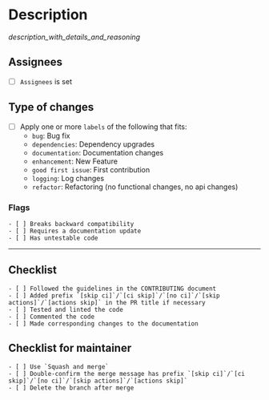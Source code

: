 # Description

_description_with_details_and_reasoning_

## Assignees
- [ ] `Assignees` is set

## Type of changes
- [ ] Apply one or more `labels` of the following that fits:
  - `bug`: Bug fix
  - `dependencies`: Dependency upgrades
  - `documentation`: Documentation changes
  - `enhancement`: New Feature
  - `good first issue`: First contribution
  - `logging`: Log changes
  - `refactor`: Refactoring (no functional changes, no api changes)

### Flags
```
- [ ] Breaks backward compatibility
- [ ] Requires a documentation update
- [ ] Has untestable code
```
---

## Checklist
```
- [ ] Followed the guidelines in the CONTRIBUTING document
- [ ] Added prefix `[skip ci]`/`[ci skip]`/`[no ci]`/`[skip actions]`/`[actions skip]` in the PR title if necessary
- [ ] Tested and linted the code
- [ ] Commented the code
- [ ] Made corresponding changes to the documentation
```

## Checklist for maintainer
```
- [ ] Use `Squash and merge`
- [ ] Double-confirm the merge message has prefix `[skip ci]`/`[ci skip]`/`[no ci]`/`[skip actions]`/`[actions skip]`
- [ ] Delete the branch after merge
```
